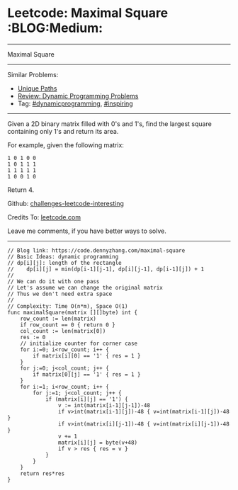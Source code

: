 # Leetcode: Maximal Square     :BLOG:Medium:


---

Maximal Square  

---

Similar Problems:  
-   [Unique Paths](https://code.dennyzhang.com/unique-paths)
-   [Review: Dynamic Programming Problems](https://code.dennyzhang.com/review-dynamicprogramming)
-   Tag: [#dynamicprogramming](https://code.dennyzhang.com/tag/dynamicprogramming), [#inspiring](https://code.dennyzhang.com/tag/inspiring)

---

Given a 2D binary matrix filled with 0's and 1's, find the largest square containing only 1's and return its area.  

For example, given the following matrix:  

    1 0 1 0 0
    1 0 1 1 1
    1 1 1 1 1
    1 0 0 1 0

Return 4.  

Github: [challenges-leetcode-interesting](https://github.com/DennyZhang/challenges-leetcode-interesting/tree/master/maximal-square)  

Credits To: [leetcode.com](https://leetcode.com/problems/maximal-square/description/)  

Leave me comments, if you have better ways to solve.  

---

    // Blog link: https://code.dennyzhang.com/maximal-square
    // Basic Ideas: dynamic programming
    // dp[i][j]: length of the rectangle
    //    dp[i][j] = min(dp[i-1][j-1], dp[i][j-1], dp[i-1][j]) + 1
    //
    // We can do it with one pass
    // Let's assume we can change the original matrix
    // Thus we don't need extra space
    //
    // Complexity: Time O(n*m), Space O(1)
    func maximalSquare(matrix [][]byte) int {
        row_count := len(matrix)
        if row_count == 0 { return 0 }
        col_count := len(matrix[0])
        res := 0
        // initialize counter for corner case
        for i:=0; i<row_count; i++ {
            if matrix[i][0] == '1' { res = 1 }
        }
        for j:=0; j<col_count; j++ {
            if matrix[0][j] == '1' { res = 1 }
        }
        for i:=1; i<row_count; i++ {
            for j:=1; j<col_count; j++ {
                if (matrix[i][j] == '1') {
                    v := int(matrix[i-1][j-1])-48
                    if v>int(matrix[i-1][j])-48 { v=int(matrix[i-1][j])-48 }
                    if v>int(matrix[i][j-1])-48 { v=int(matrix[i][j-1])-48 }
                    v += 1
                    matrix[i][j] = byte(v+48)
                    if v > res { res = v }
                }
            }
        }
        return res*res
    }